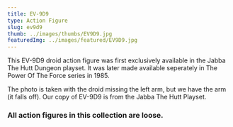```yaml
---
title: EV-9D9
type: Action Figure
slug: ev9d9
thumb: ../images/thumbs/EV9D9.jpg
featuredImg: ../images/featured/EV9D9.jpg
---
```


This EV-9D9 droid action figure was first exclusively available in the Jabba The Hutt Dungeon playset. It was later made available seperately in The Power Of The Force series in 1985.

The photo is taken with the droid missing the left arm, but we have the arm (it falls off). Our copy of EV-9D9 is from the Jabba The Hutt Playset.

### All action figures in this collection are loose.